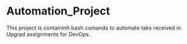 # Automation_Project
This project is containinh bash comands to automate taks received in Upgrad assignments for DevOps.
